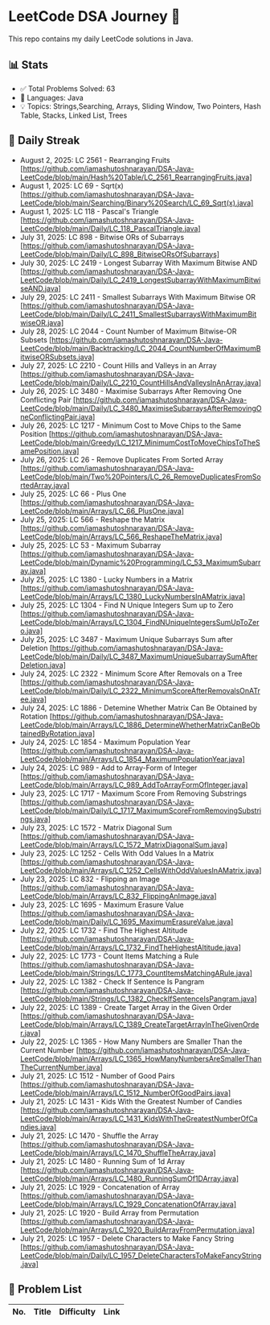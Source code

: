 # LeetCode DSA Journey 🚀

This repo contains my daily LeetCode solutions in Java.

## 📊 Stats
- ✅ Total Problems Solved: 63
- 🧠 Languages: Java
- 💡 Topics: Strings,Searching, Arrays, Sliding Window, Two Pointers, Hash Table, Stacks, Linked List, Trees

## 📅 Daily Streak
- August 2, 2025: LC 2561 - Rearranging Fruits [https://github.com/iamashutoshnarayan/DSA-Java-LeetCode/blob/main/Hash%20Table/LC_2561_RearrangingFruits.java]
- August 1, 2025: LC 69 - Sqrt(x) [https://github.com/iamashutoshnarayan/DSA-Java-LeetCode/blob/main/Searching/Binary%20Search/LC_69_Sqrt(x).java]
- August 1, 2025: LC 118 - Pascal's Triangle [https://github.com/iamashutoshnarayan/DSA-Java-LeetCode/blob/main/Daily/LC_118_PascalTriangle.java]
- July 31, 2025: LC 898 - Bitwise ORs of Subarrays [https://github.com/iamashutoshnarayan/DSA-Java-LeetCode/blob/main/Daily/LC_898_BitwiseORsOfSubarrays]
- July 30, 2025: LC 2419 - Longest Subarray With Maximum Bitwise AND [https://github.com/iamashutoshnarayan/DSA-Java-LeetCode/blob/main/Daily/LC_2419_LongestSubarrayWithMaximumBitwiseAND.java]
- July 29, 2025: LC 2411 - Smallest Subarrays With Maximum Bitwise OR [https://github.com/iamashutoshnarayan/DSA-Java-LeetCode/blob/main/Daily/LC_2411_SmallestSubarraysWithMaximumBitwiseOR.java]
- July 28, 2025: LC 2044 - Count Number of Maximum Bitwise-OR Subsets [https://github.com/iamashutoshnarayan/DSA-Java-LeetCode/blob/main/Backtracking/LC_2044_CountNumberOfMaximumBitwiseORSubsets.java]
- July 27, 2025: LC 2210 - Count Hills and Valleys in an Array [https://github.com/iamashutoshnarayan/DSA-Java-LeetCode/blob/main/Daily/LC_2210_CountHillsAndValleysInAnArray.java]
- July 26, 2025: LC 3480 - Maximise Subarrays After Removing One Conflicting Pair [https://github.com/iamashutoshnarayan/DSA-Java-LeetCode/blob/main/Daily/LC_3480_MaximiseSubarraysAfterRemovingOneConflictingPair.java]
- July 26, 2025: LC 1217 - Minimum Cost to Move Chips to the Same Position [https://github.com/iamashutoshnarayan/DSA-Java-LeetCode/blob/main/Greedy/LC_1217_MinimumCostToMoveChipsToTheSamePosition.java]
- July 26, 2025: LC 26 - Remove Duplicates From Sorted Array [https://github.com/iamashutoshnarayan/DSA-Java-LeetCode/blob/main/Two%20Pointers/LC_26_RemoveDuplicatesFromSortedArray.java]
- July 25, 2025: LC 66 - Plus One [https://github.com/iamashutoshnarayan/DSA-Java-LeetCode/blob/main/Arrays/LC_66_PlusOne.java]
- July 25, 2025: LC 566 - Reshape the Matrix [https://github.com/iamashutoshnarayan/DSA-Java-LeetCode/blob/main/Arrays/LC_566_ReshapeTheMatrix.java]
- July 25, 2025: LC 53 - Maximum Subarray [https://github.com/iamashutoshnarayan/DSA-Java-LeetCode/blob/main/Dynamic%20Programming/LC_53_MaximumSubarray.java]
- July 25, 2025: LC 1380 - Lucky Numbers in a Matrix [https://github.com/iamashutoshnarayan/DSA-Java-LeetCode/blob/main/Arrays/LC_1380_LuckyNumbersInAMatrix.java]
- July 25, 2025: LC 1304 - Find N Unique Integers Sum up to Zero [https://github.com/iamashutoshnarayan/DSA-Java-LeetCode/blob/main/Arrays/LC_1304_FindNUniqueIntegersSumUpToZero.java]
- July 25, 2025: LC 3487 - Maximum Unique Subarrays Sum after Deletion [https://github.com/iamashutoshnarayan/DSA-Java-LeetCode/blob/main/Daily/LC_3487_MaximumUniqueSubarraySumAfterDeletion.java]
- July 24, 2025: LC 2322 - Minimum Score After Removals on a Tree [https://github.com/iamashutoshnarayan/DSA-Java-LeetCode/blob/main/Daily/LC_2322_MinimumScoreAfterRemovalsOnATree.java]
- July 24, 2025: LC 1886 - Detemine Whether Matrix Can Be Obtained by Rotation [https://github.com/iamashutoshnarayan/DSA-Java-LeetCode/blob/main/Arrays/LC_1886_DetermineWhetherMatrixCanBeObtainedByRotation.java]
- July 24, 2025: LC 1854 - Maximum Population Year [https://github.com/iamashutoshnarayan/DSA-Java-LeetCode/blob/main/Arrays/LC_1854_MaximumPopulationYear.java]
- July 24, 2025: LC 989 - Add to Array-Form of Integer [https://github.com/iamashutoshnarayan/DSA-Java-LeetCode/blob/main/Arrays/LC_989_AddToArrayFormOfInteger.java]
- July 23, 2025: LC 1717 - Maximum Score From Removing Substrings [https://github.com/iamashutoshnarayan/DSA-Java-LeetCode/blob/main/Daily/LC_1717_MaximumScoreFromRemovingSubstrings.java]
- July 23, 2025: LC 1572 - Matrix Diagonal Sum [https://github.com/iamashutoshnarayan/DSA-Java-LeetCode/blob/main/Arrays/LC_1572_MatrixDiagonalSum.java]
- July 23, 2025: LC 1252 - Cells With Odd Values In a Matrix [https://github.com/iamashutoshnarayan/DSA-Java-LeetCode/blob/main/Arrays/LC_1252_CellsWithOddValuesInAMatrix.java]
- July 23, 2025: LC 832 - Flipping an Image [https://github.com/iamashutoshnarayan/DSA-Java-LeetCode/blob/main/Arrays/LC_832_FlippingAnImage.java]
- July 23, 2025: LC 1695 - Maximum Erasure Value [https://github.com/iamashutoshnarayan/DSA-Java-LeetCode/blob/main/Daily/LC_1695_MaximumErasureValue.java]
- July 22, 2025: LC 1732 - Find The Highest Altitude [https://github.com/iamashutoshnarayan/DSA-Java-LeetCode/blob/main/Arrays/LC_1732_FindTheHighestAltitude.java]
- July 22, 2025: LC 1773 - Count Items Matching a Rule [https://github.com/iamashutoshnarayan/DSA-Java-LeetCode/blob/main/Strings/LC_1773_CountItemsMatchingARule.java]
- July 22, 2025: LC 1382 - Check If Sentence Is Pangram [https://github.com/iamashutoshnarayan/DSA-Java-LeetCode/blob/main/Strings/LC_1382_CheckIfSentenceIsPangram.java]
- July 22, 2025: LC 1389 - Create Target Array in the Given Order [https://github.com/iamashutoshnarayan/DSA-Java-LeetCode/blob/main/Arrays/LC_1389_CreateTargetArrayInTheGivenOrder.java]
- July 22, 2025: LC 1365 - How Many Numbers are Smaller Than the Current Number [https://github.com/iamashutoshnarayan/DSA-Java-LeetCode/blob/main/Arrays/LC_1365_HowManyNumbersAreSmallerThanTheCurrentNumber.java]
- July 21, 2025: LC 1512 - Number of Good Pairs [https://github.com/iamashutoshnarayan/DSA-Java-LeetCode/blob/main/Arrays/LC_1512_NumberOfGoodPairs.java]
- July 21, 2025: LC 1431 - Kids With the Greatest Number of Candies [https://github.com/iamashutoshnarayan/DSA-Java-LeetCode/blob/main/Arrays/LC_1431_KidsWithTheGreatestNumberOfCandies.java]
- July 21, 2025: LC 1470 - Shuffle the Array [https://github.com/iamashutoshnarayan/DSA-Java-LeetCode/blob/main/Arrays/LC_1470_ShuffleTheArray.java]
- July 21, 2025: LC 1480 - Running Sum of 1d Array [https://github.com/iamashutoshnarayan/DSA-Java-LeetCode/blob/main/Arrays/LC_1480_RunningSumOf1DArray.java]
- July 21, 2025: LC 1929 - Concatenation of Array [https://github.com/iamashutoshnarayan/DSA-Java-LeetCode/blob/main/Arrays/LC_1929_ConcatenationOfArray.java]
- July 21, 2025: LC 1920 - Build Array from Permutation [https://github.com/iamashutoshnarayan/DSA-Java-LeetCode/blob/main/Arrays/LC_1920_BuildArrayFromPermutation.java]
- July 21, 2025: LC 1957 - Delete Characters to Make Fancy String [https://github.com/iamashutoshnarayan/DSA-Java-LeetCode/blob/main/Daily/LC_1957_DeleteCharactersToMakeFancyString.java]

## 🔖 Problem List

| No. | Title | Difficulty | Link |
|-----|-------|------------|------|

